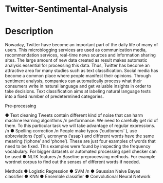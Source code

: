 # Twitter-Sentimental-Analysis
#  Description
Nowaday, Twitter have become an important part of the daily life of many of users. This
microblogging services are used as communication media, recommendation services, real-time
news sources and information sharing sites. The large amount of new data created as result makes
automatic analysis essential for processing this data. Thus, Twitter has become an attractive area
for many studies such as text classification. Social media has become a common place where
people manifest their opinions. Through sentiment analysis, companies can automatically process
what their consumers write in natural language and get valuable insights in order to take decisions.
Text classification aims at labeling natural language texts into a fixed number of predetermined
categories.


Pre-processing

● Text cleaning 
Tweets contain different kind of noise that can harm machine learning algorithms /n
performance. We need to carefully get rid of them. To this particular task we will take advantage
of regular expressions. /n
● Spelling correction /n
People make typos (‘cudtomers’ ), use abbreviations (‘ppl’), acronyms (‘asap’) and
different words have the same meaning (‘iphone’ and ‘phone’). These are just four examples of
words that need to be fixed. This examples were found by inspecting the frequency vocabulary.
For bigger datasets or automated processing spell checker can be used 
● NLTK features /n
Baseline preprocessing methods. For example wordnet corpus to find out the senses of
different words if needed. 


Methods
● Logistic Regression 
● SVM /n
● Gaussian Naive Bayes classifier 
● KNN 
● Ensemble classifier 
● Convolutional Neural Network 
